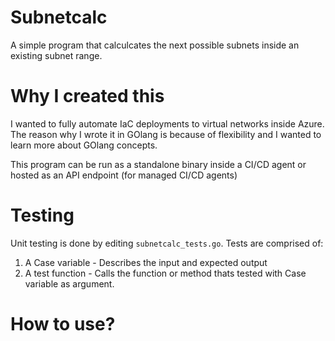 Subnetcalc
===

A simple program that calculcates the next possible subnets inside an existing subnet range.

Why I created this
===

I wanted to fully automate IaC deployments to virtual networks inside Azure. The reason why I wrote it in GOlang is because of flexibility and I wanted to learn more about GOlang concepts.

This program can be run as a standalone binary inside a CI/CD agent or hosted as an API endpoint (for managed CI/CD agents)

Testing
===

Unit testing is done by editing `subnetcalc_tests.go`. Tests are comprised of:
1. A Case variable - Describes the input and expected output
2. A test function - Calls the function or method thats tested with Case variable as argument.

How to use?
===

